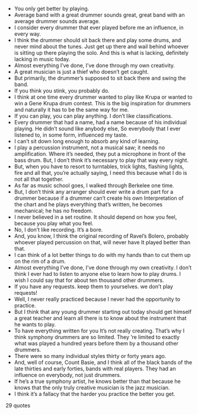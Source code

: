  - You only get better by playing.
 - Average band with a great drummer sounds great, great band with an average drummer sounds average.
 - I consider every drummer that ever played before me an influence, in every way.
 - I think the drummer should sit back there and play some drums, and never mind about the tunes. Just get up there and wail behind whoever is sitting up there playing the solo. And this is what is lacking, definitely lacking in music today.
 - Almost everything I’ve done, I’ve done through my own creativity.
 - A great musician is just a thief who doesn’t get caught.
 - But primarily, the drummer’s supposed to sit back there and swing the band.
 - If you think you stink, you probably do.
 - I think at one time every drummer wanted to play like Krupa or wanted to win a Gene Krupa drum contest. This is the big inspiration for drummers and naturally it has to be the same way for me.
 - If you can play, you can play anything. I don’t like classifications.
 - Every drummer that had a name, had a name because of his individual playing. He didn’t sound like anybody else, So everybody that I ever listened to, in some form, influenced my taste.
 - I can’t sit down long enough to absorb any kind of learning.
 - I play a percussion instrument, not a musical saw; it needs no amplification. Where it’s needed, they put a microphone in front of the bass drum. But, I don’t think it’s necessary to play that way every night.
 - But, when you have to resort to turntables, trick lights, flashing lights, fire and all that, you’re actually saying, I need this because what I do is not all that together.
 - As far as music school goes, I walked through Berkelee one time.
 - But, I don’t think any arranger should ever write a drum part for a drummer because if a drummer can’t create his own Interpretation of the chart and he plays everything that’s written, he becomes mechanical; he has no freedom.
 - I never believed in a set routine. It should depend on how you feel, because you play what you feel.
 - No, I don’t like recording. It’s a bore.
 - And, you know, I think the original recording of Ravel’s Bolero, probably whoever played percussion on that, will never have It played better than that.
 - I can think of a lot better things to do with my hands than to cut them up on the rim of a drum.
 - Almost everything I’ve done, I’ve done through my own creativity. I don’t think I ever had to listen to anyone else to learn how to play drums. I wish I could say that for about ten thousand other drummers.
 - If you have any requests. keep them to yourselves. we don’t play requests!
 - Well, I never really practiced because I never had the opportunity to practice.
 - But I think that any young drummer starting out today should get himself a great teacher and learn all there is to know about the instrument that he wants to play.
 - To have everything written for you It’s not really creating. That’s why I think symphony drummers are so limited. They ’re limited to exactly what was played a hundred years before them by a thousand other drummers.
 - There were so many individual styles thirty or forty years ago.
 - And, well of course, Count Basie, and I think all of the black bands of the late thirties and early forties, bands with real players. They had an influence on everybody, not just drummers.
 - If he’s a true symphony artist, he knows better than that because he knows that the only truly creative musician is the jazz musician.
 - I think it’s a fallacy that the harder you practice the better you get.

29 quotes